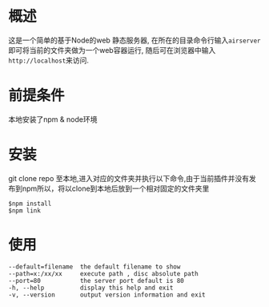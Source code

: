 # 概述
  这是一个简单的基于Node的web 静态服务器, 在所在的目录命令行输入`airserver`即可将当前的文件夹做为一个web容器运行,
随后可在浏览器中输入`http://localhost`来访问.

# 前提条件

本地安装了npm & node环境

# 安装

git clone repo 至本地,进入对应的文件夹并执行以下命令,由于当前插件并没有发布到npm所以，将以clone到本地后放到一个相对固定的文件夹里
```
$npm install
$npm link
```

# 使用
```
--default=filename  the default filename to show
--path=x:/xx/xx     execute path , disc absolute path
--port=80           the server port default is 80
-h, --help          display this help and exit
-v, --version       output version information and exit
```
